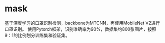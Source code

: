 # mask
基于深度学习的口罩识别检测，backbone为MTCNN，再使用MobileNet V2进行口罩识别。
使用Pytorch框架，识别准确率为90%，数据集约800张图片，按照9：1的比例划分训练集和验证集。
